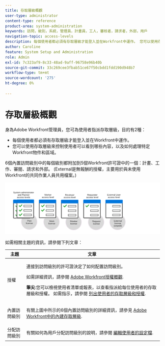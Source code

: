 ```yaml
---
title: 存取層級概觀
user-type: administrator
content-type: reference
product-area: system-administration
keywords: 訪問，級別，系統，管理員，計畫員，工人，審核者，請求者，外部，用戶
navigation-topic: access-levels
description: 每個使用者都必須有存取層級才能登入並在Workfront中運作。 您可以使用存取層級來控制使用者可以看到哪些內容，以及如何處理特定Workfront物件和區域。 6個內置訪問級別中的每個級別都附加在5個Workfront許可證（計畫、工作、審核、請求和外部）中的一個。
author: Caroline
feature: System Setup and Administration
role: Admin
exl-id: 7c323af9-8c33-48ad-9aff-96758e96b40b
source-git-commit: 33c269cee3fbab51ce67f50cbdd1fdd190d948b7
workflow-type: tm+mt
source-wordcount: '275'
ht-degree: 0%

---
```


# 存取層級概觀

身為Adobe Workfront管理員，您可為使用者指派存取層級，目的有2種：

* 每個使用者都必須有存取層級才能登入並在Workfront中運作。
* 您可以使用存取層級來控制使用者可以看到哪些內容，以及如何處理特定Workfront物件和區域。

6個內置訪問級別中的每個級別都附加到5個Workfront許可證中的一個：計畫、工作、審閱、請求和外部。 (External是無報酬的授權，主要用於與未使用Workfront的共同作業人員共用檔案。)

![](assets/access-levels-and-licenses-old.png)

如需相關主題的資訊，請參閱下列文章：

<table style="table-layout:auto"> 
 <col> 
 <col> 
 <thead> 
  <tr> 
   <th>主題</th> 
   <th>文章</th> 
  </tr> 
 </thead> 
 <tbody> 
  <tr> 
   <td>授權</td> 
   <td> <p>連接到訪問級別的許可證決定了如何配置訪問級別。</p> <p>如需詳細資訊，請參閱 <a href="../../../administration-and-setup/add-users/access-levels-and-object-permissions/wf-licenses.md" class="MCXref xref">Adobe Workfront授權概觀</a>.</p> <p><strong>筆尖</strong>:您可以檢視使用者清單或報表，以查看指派給每位使用者的存取層級和授權。 如需指示，請參閱 <a href="../../../administration-and-setup/add-users/access-levels-and-object-permissions/list-access-levels-and-licenses-for-your-users.md" class="MCXref xref">列出使用者的存取層級和授權</a>.</p> </td> 
  </tr> 
  <tr> 
   <td>內置訪問級別</td> 
   <td> <p>有關上圖中所示的6個內置訪問級別的詳細資訊，請參見 <a href="../../../administration-and-setup/add-users/access-levels-and-object-permissions/default-access-levels-in-workfront.md" class="MCXref xref">Adobe Workfront中的內建存取層級</a>.</p> </td> 
  </tr> 
  <tr> 
   <td>分配訪問級別</td> 
   <td> <p>有關如何為用戶分配訪問級別的說明，請參閱 <a href="../../../administration-and-setup/add-users/create-and-manage-users/edit-a-users-profile.md" class="MCXref xref">編輯使用者的設定檔</a>.</p> </td> 
  </tr> 
  <!--
  <tr> 
   <td>Access levels and proofing</td> 
   <td> <p>Your users' access levels can affect proofing for each permission profile. For more information, see the section in the article .</p> </td> 
  </tr> 
  -->
 </tbody> 
</table>

